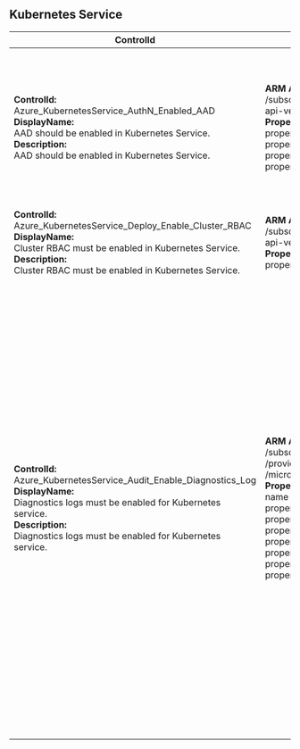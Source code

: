 ## Kubernetes Service

| ControlId | Dependent Azure API(s) and Properties | Control spec-let |
|-----------|-------------------------------------|------------------|
| <b>ControlId:</b><br>Azure_KubernetesService_AuthN_Enabled_AAD<br><b>DisplayName:</b><br>AAD should be enabled in Kubernetes Service.<br><b>Description: </b><br> AAD should be enabled in Kubernetes Service. | <b> ARM API to list Container Services at subscription level: </b> <br> /subscriptions/{subscriptionId}/providers/Microsoft.ContainerService/managedClusters? <br> api-version=2020-09-01 <br><b>Properties:</b><br> properties.clientAppID <br> properties.serverAppID <br> properties.tenantID <br> properties.managed | <b>Passed: </b><br> Azure AD applications (Server App and Client App) **are configured** for Kubernetes Service for authentication of the credentials provided by the client. <br><b>Failed: </b><br>Azure AD applications (Server App and Client App) **are not configured** for Kubernetes Service for authentication of the credentials provided by the client.|
| <b>ControlId:</b><br>Azure_KubernetesService_Deploy_Enable_Cluster_RBAC<br><b>DisplayName:</b><br>Cluster RBAC must be enabled in Kubernetes Service.<br><b>Description: </b><br> Cluster RBAC must be enabled in Kubernetes Service. | <b> ARM API to list Container Services at subscription level: </b> <br> /subscriptions/{subscriptionId}/providers/Microsoft.ContainerService/managedClusters?api-version=2020-09-01 <br><b>Properties:</b><br> properties.enableRBAC | <b>Passed: </b><br> RBAC is enabled for AKS.<br><b>Failed: </b><br>RBAC is disabled for AKS. |
| <b>ControlId:</b><br>Azure_KubernetesService_Audit_Enable_Diagnostics_Log<br><b>DisplayName:</b><br>Diagnostics logs must be enabled for Kubernetes service.<br><b>Description: </b><br>Diagnostics logs must be enabled for Kubernetes service. | <b>ARM API to list diagnostic setting details of Kubernetes service resources: </b> </br> /subscriptions/{subscriptionId}/resourceGroups/{resourceGroupName}<br>/providers/Microsoft.Kubernetes/connectedClusters/{serviceName}/providers<br>/microsoft.insights/diagnosticSettings?api-version=2017-05-01-preview <br><b>Properties:</b><br> name <br>properties.logs.category <br> properties.logs.enabled <br> properties.logs.retentionPolicy.enabled <br> properties.logs.retentionPolicy.days <br> properties.workspaceId <br> properties.storageAccountId <br> properties.eventHubName <br>|<b>Scope: </b> All Kubernetes service resources in subscription.<br><br> <b>Config: </b><br> DiagnosticLogs: kube-apiserver, <br> kube-audit, kube-audit-admin, Guard <br> DiagnosticMinRetentionPeriod : 365  <br> DiagnosticForeverRetentionValue : 0 <br><br> <b>Passed: </b><br>1. Required diagnostic logs are enabled.<br> *and* <br> 2. At least one of the below setting configured:<br> a. Log Analytics. <br> b. Storage account (with min Retention period of 365 or forever(Retention period 0). <br> c. Event Hub. <br><b>Failed: </b><br>1. Diagnostics setting is disabled for resource. <br> *or* <br> 2. Diagnostic setting meet the following conditions: <br> a. All diagnostic logs are not enabled. <br> b. None of the below setting is configured: <br> i. Log Analytics.<br> ii. Storage account (with min Retention period of 365 or forever(Retention period 0).<br> iii. Event Hub. <br> <b>Error</b> <br>Required logs are not configured in control settings.|